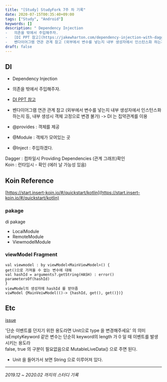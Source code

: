 ```yaml
---
title: "[Study] StudyFork 7주 차 기록"
date: 2020-07-15T00:35:40+09:00
tags: ["Study", "Android"]
keywords: []
description: " Dependency Injection
-   의존을 밖에서 주입해주자.
-   [DI PPT 참고](https://jakewharton.com/dependency-injection-with-dagger)
-   벤다이어그램 연관 관계 참고 (외부에서 변수를 넣는지 내부 생성자에서 인스턴스화 하는지 등, 내부 생성시 객체 고정으로 변경 불가) -> DI 는 집약관계를 이용  "
draft: false
---
```


## DI

-   Dependency Injection
-   의존을 밖에서 주입해주자.
-   [DI PPT 참고](https://jakewharton.com/dependency-injection-with-dagger)
-   벤다이어그램 연관 관계 참고 (외부에서 변수를 넣는지 내부 생성자에서 인스턴스화 하는지 등, 내부 생성시 객체 고정으로 변경 불가) -> DI 는 집약관계를 이용  
    
-   @provides : 객체를 제공
-   @Module : 객체가 모여있는 곳
-   @Inject : 주입하겠다.

Dagger : 컴파일시 Providing Dependencies (관계 그래프)확인  
Koin : 런타임시 - 확인 (에러 날 가능성 있음)

## Koin Reference

[https://start.insert-koin.io/#/quickstart/kotlin](https://start.insert-koin.io/#/quickstart/kotlin)

### pakage  
di pakage

-   LocalModule
-   RemoteModule
-   ViewmodelModule

### viewModel Fragment

```
val viewmodel : by viewModel<MainViewModel>() {
get()으로 가져올 수 없는 변수에 대해 
val hashId = arguments?.getString(HASH) : error()
parametersOf(hashId)
}
viewModel의 생성자에 hashId 를 받아줌 
viwModel {MainVeiwModel(()-> {hashId, get(), get()})}
```

## Etc

[issue](https://github.com/StudyFork/GoogryAndroidArchitectureStudy/pull/462)

'단순 이벤트를 던지기 위한 용도라면 Unit으로 type 을 변경해주세요' 의 의미  
isEmptyKeyword 같은 변수는 단순히 keyword의 length 가 0 일 때 이벤트를 발생시키는 용도라  
false, true 의 구분이 필요없음으로 MutableLiveData() 으로 주면 된다.

-   Unit 을 들어가서 보면 String 으로 이루어져 있다.

---
_2019.12 ~ 2020.02 까지의 스터디 기록_